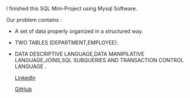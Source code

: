 

I finished this SQL Mini-Project using Mysql Software.

 Our problem contains : 
* A set of data properly organized in a structured way.
* TWO TABLES (DEPARTMENT,EMPLOYEE).
* DATA DESCRIPTIVE LANGUAGE,DATA MANIPILATIVE LANGUAGE,JOINS,SQL SUBQUERIES AND TRANSACTION CONTROL LANGUAGE .
   
   [LinkedIn](https://www.linkedin.com/in/younes-nache-868a32239)
   
   [GitHub](https://github.com/NacheYounes)
